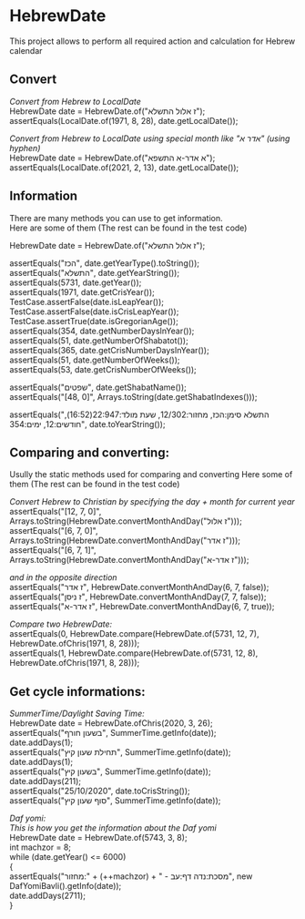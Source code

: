 # HebrewDate
This project allows to perform all required action and calculation for Hebrew calendar

## Convert  
  
_Convert from Hebrew to LocalDate_  
HebrewDate date = HebrewDate.of("ז אלול התשלא");  
assertEquals(LocalDate.of(1971, 8, 28), date.getLocalDate());

_Convert from Hebrew to LocalDate using special month like "אדר א" (using hyphen)_   
HebrewDate date = HebrewDate.of("א אדר-א התשפא");  
assertEquals(LocalDate.of(2021, 2, 13), date.getLocalDate());
  
  
## Information 
There are many methods you can use to get information.   
Here are some of them (The rest can be found in the test code)  

HebrewDate date = HebrewDate.of("ז אלול התשלא");  
  
assertEquals("הכז", date.getYearType().toString());  
assertEquals("התשלא", date.getYearString());  
assertEquals(5731, date.getYear());  
assertEquals(1971, date.getCrisYear());  
TestCase.assertFalse(date.isLeapYear());  
TestCase.assertFalse(date.isCrisLeapYear());  
TestCase.assertTrue(date.isGregorianAge());  
assertEquals(354, date.getNumberDaysInYear());  
assertEquals(51, date.getNumberOfShabatot());  
assertEquals(365, date.getCrisNumberDaysInYear());  
assertEquals(51, date.getNumberOfWeeks());  
assertEquals(53, date.getCrisNumberOfWeeks());  
  
assertEquals("שפטים", date.getShabatName());  
assertEquals("[48, 0]", Arrays.toString(date.getShabatIndexes()));  
  
assertEquals("התשלא סימן:הכז, מחזור:12/302, שעת מולד:22:947(16:52), חודשים:12, ימים:354", date.toYearString());  

## Comparing and converting:  
Usully the static methods used for comparing and converting
Here some of them (The rest can be found in the test code)  

_Convert Hebrew to Christian by specifying the day + month for current year_  
assertEquals("[12, 7, 0]", Arrays.toString(HebrewDate.convertMonthAndDay("ז אלול")));  
assertEquals("[6, 7, 0]", Arrays.toString(HebrewDate.convertMonthAndDay("ז אדר")));  
assertEquals("[6, 7, 1]", Arrays.toString(HebrewDate.convertMonthAndDay("ז אדר-א")));  
  
_and in the opposite direction_   
assertEquals("ז אדר", HebrewDate.convertMonthAndDay(6, 7, false));  
assertEquals("ז ניסן", HebrewDate.convertMonthAndDay(7, 7, false));  
assertEquals("ז אדר-א", HebrewDate.convertMonthAndDay(6, 7, true));  
  
_Compare two HebrewDate:_  
assertEquals(0, HebrewDate.compare(HebrewDate.of(5731, 12, 7), HebrewDate.ofChris(1971, 8, 28)));  
assertEquals(1, HebrewDate.compare(HebrewDate.of(5731, 12, 8), HebrewDate.ofChris(1971, 8, 28)));  

## Get cycle informations:  

_SummerTime/Daylight Saving Time:_   
HebrewDate date = HebrewDate.ofChris(2020, 3, 26);  
assertEquals("בשעון חורף", SummerTime.getInfo(date));  
date.addDays(1);  
assertEquals("תחילת שעון קיץ", SummerTime.getInfo(date));  
date.addDays(1);  
assertEquals("בשעון קיץ", SummerTime.getInfo(date));  
date.addDays(211);  
assertEquals("25/10/2020", date.toCrisString());  
assertEquals("סוף שעון קיץ", SummerTime.getInfo(date)); 

_Daf yomi:_  
_This is how you get the information about the Daf yomi_  
HebrewDate date = HebrewDate.of(5743, 3, 8);  
int machzor = 8;  
while (date.getYear() <= 6000)  
{  
    assertEquals("מחזור:" + (++machzor) + " - מסכת:נדה דף:עב", new DafYomiBavli().getInfo(date));  
    date.addDays(2711);  
}  




